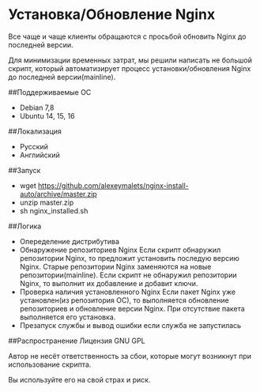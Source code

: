 # Установка/Обновление Nginx

Все чаще и чаще клиенты обращаются с просьбой обновить Nginx до последней версии.

Для минимизации временных затрат, мы решили написать не большой скрипт, который автоматизирует процесс установки/обновления Nginx до последней версии(mainline).

##Поддерживаемые ОС
* Debian 7,8
* Ubuntu 14, 15, 16

##Локализация
* Русский
* Английский

##Запуск
* wget https://github.com/alexeymalets/nginx-install-auto/archive/master.zip
* unzip master.zip
* sh nginx_installed.sh

##Логика
* Опеределение дистрибутива
* Обнаружение репозиториев Nginx
Если скрипт обнаружил репозитории Nginx, то предложит установить последую версию Nginx. Старые репозитории Nginx заменяются на новые репозитории(mainline).
Если скрипт не обнаружил репозитории Nginx, то выполнит их добавление и добавит ключи.
* Проверка наличия установленного Nginx
Если пакет Nginx уже установлен(из репозитория ОС), то выполняется обновление репозиториев и обновление версии Nginx. 
При отсутствие пакета выполняется его установка.
* Презапуск службы и вывод ошибки если служба не запустилась

##Распространение
Лицензия GNU GPL

Автор не несёт ответственность за сбои, которые могут возникнут при использование скрипта. 

Вы используйте его на свой страх и риск.
